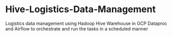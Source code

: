 # Hive-Logistics-Data-Management
Logistics data management using Hadoop Hive Warehouse in GCP Dataproc and Airflow to orchestrate and run the tasks in a scheduled manner
